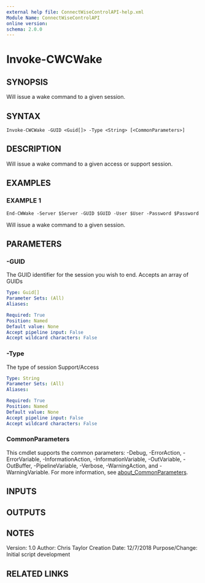 ```yaml
---
external help file: ConnectWiseControlAPI-help.xml
Module Name: ConnectWiseControlAPI
online version:
schema: 2.0.0
---
```


# Invoke-CWCWake

## SYNOPSIS
Will issue a wake command to a given session.

## SYNTAX

```
Invoke-CWCWake -GUID <Guid[]> -Type <String> [<CommonParameters>]
```

## DESCRIPTION
Will issue a wake command to a given access or support session.

## EXAMPLES

### EXAMPLE 1
```
End-CWWake -Server $Server -GUID $GUID -User $User -Password $Password
```

Will issue a wake command to a given session.

## PARAMETERS

### -GUID
The GUID identifier for the session you wish to end.
Accepts an array of GUIDs

```yaml
Type: Guid[]
Parameter Sets: (All)
Aliases:

Required: True
Position: Named
Default value: None
Accept pipeline input: False
Accept wildcard characters: False
```

### -Type
The type of session Support/Access

```yaml
Type: String
Parameter Sets: (All)
Aliases:

Required: True
Position: Named
Default value: None
Accept pipeline input: False
Accept wildcard characters: False
```

### CommonParameters
This cmdlet supports the common parameters: -Debug, -ErrorAction, -ErrorVariable, -InformationAction, -InformationVariable, -OutVariable, -OutBuffer, -PipelineVariable, -Verbose, -WarningAction, and -WarningVariable. For more information, see [about_CommonParameters](http://go.microsoft.com/fwlink/?LinkID=113216).

## INPUTS

## OUTPUTS

## NOTES
Version:        1.0
Author:         Chris Taylor
Creation Date:  12/7/2018
Purpose/Change: Initial script development

## RELATED LINKS
